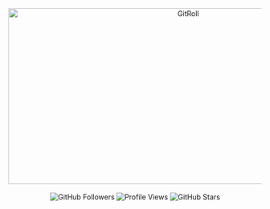 <div align="center">
    <a href="https://gitroll.io/profile/uWZCkPJbzQWTprdO97yj8w9FaiER2" target="_blank">
        <img src="https://gitroll.io/api/badges/profiles/v1/uWZCkPJbzQWTprdO97yj8w9FaiER2" alt="GitRoll" width="700" height="350"/>
    </a>
</div>
<br>
<div align="center">
    <img src="https://img.shields.io/github/followers/Schuh1337?label=Follow&style=flat" alt="GitHub Followers">
    <img src="https://komarev.com/ghpvc/?username=Schuh1337&color=blue" alt="Profile Views">
    <img src="https://img.shields.io/github/stars/Schuh1337?affiliations=OWNER%2CCOLLABORATOR&style=flat" alt="GitHub Stars">
</div>
